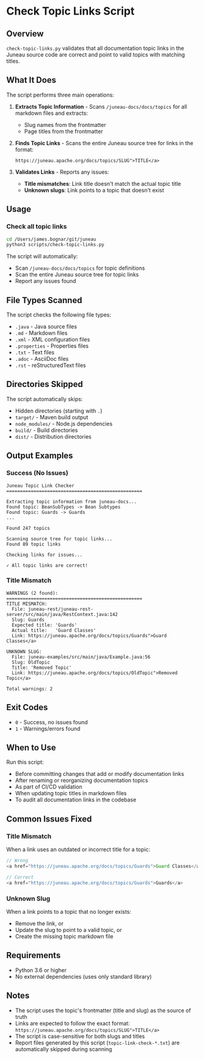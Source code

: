 # Check Topic Links Script

## Overview

`check-topic-links.py` validates that all documentation topic links in the Juneau source code are correct and point to valid topics with matching titles.

## What It Does

The script performs three main operations:

1. **Extracts Topic Information** - Scans `/juneau-docs/docs/topics` for all markdown files and extracts:
   - Slug names from the frontmatter
   - Page titles from the frontmatter

2. **Finds Topic Links** - Scans the entire Juneau source tree for links in the format:
   ```
   https://juneau.apache.org/docs/topics/SLUG">TITLE</a>
   ```

3. **Validates Links** - Reports any issues:
   - **Title mismatches**: Link title doesn't match the actual topic title
   - **Unknown slugs**: Link points to a topic that doesn't exist

## Usage

### Check all topic links

```bash
cd /Users/james.bognar/git/juneau
python3 scripts/check-topic-links.py
```

The script will automatically:
- Scan `/juneau-docs/docs/topics` for topic definitions
- Scan the entire Juneau source tree for topic links
- Report any issues found

## File Types Scanned

The script checks the following file types:
- `.java` - Java source files
- `.md` - Markdown files
- `.xml` - XML configuration files
- `.properties` - Properties files
- `.txt` - Text files
- `.adoc` - AsciiDoc files
- `.rst` - reStructuredText files

## Directories Skipped

The script automatically skips:
- Hidden directories (starting with `.`)
- `target/` - Maven build output
- `node_modules/` - Node.js dependencies
- `build/` - Build directories
- `dist/` - Distribution directories

## Output Examples

### Success (No Issues)

```
Juneau Topic Link Checker
==================================================

Extracting topic information from juneau-docs...
Found topic: BeanSubTypes -> Bean Subtypes
Found topic: Guards -> Guards
...

Found 247 topics

Scanning source tree for topic links...
Found 89 topic links

Checking links for issues...

✓ All topic links are correct!
```

### Title Mismatch

```
WARNINGS (2 found):
==================================================
TITLE MISMATCH:
  File: juneau-rest/juneau-rest-server/src/main/java/RestContext.java:142
  Slug: Guards
  Expected title: 'Guards'
  Actual title:   'Guard Classes'
  Link: https://juneau.apache.org/docs/topics/Guards">Guard Classes</a>

UNKNOWN SLUG:
  File: juneau-examples/src/main/java/Example.java:56
  Slug: OldTopic
  Title: 'Removed Topic'
  Link: https://juneau.apache.org/docs/topics/OldTopic">Removed Topic</a>

Total warnings: 2
```

## Exit Codes

- `0` - Success, no issues found
- `1` - Warnings/errors found

## When to Use

Run this script:
- Before committing changes that add or modify documentation links
- After renaming or reorganizing documentation topics
- As part of CI/CD validation
- When updating topic titles in markdown files
- To audit all documentation links in the codebase

## Common Issues Fixed

### Title Mismatch
When a link uses an outdated or incorrect title for a topic:
```java
// Wrong
<a href="https://juneau.apache.org/docs/topics/Guards">Guard Classes</a>

// Correct
<a href="https://juneau.apache.org/docs/topics/Guards">Guards</a>
```

### Unknown Slug
When a link points to a topic that no longer exists:
- Remove the link, or
- Update the slug to point to a valid topic, or
- Create the missing topic markdown file

## Requirements

- Python 3.6 or higher
- No external dependencies (uses only standard library)

## Notes

- The script uses the topic's frontmatter (title and slug) as the source of truth
- Links are expected to follow the exact format: `https://juneau.apache.org/docs/topics/SLUG">TITLE</a>`
- The script is case-sensitive for both slugs and titles
- Report files generated by this script (`topic-link-check-*.txt`) are automatically skipped during scanning

